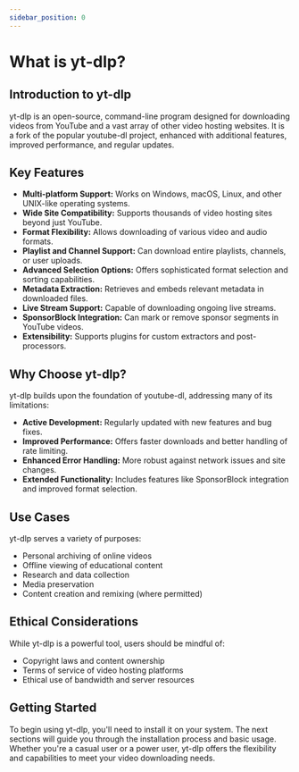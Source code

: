```yaml
---
sidebar_position: 0
---
```


# What is yt-dlp?

## Introduction to yt-dlp

yt-dlp is an open-source, command-line program designed for downloading videos from YouTube and a vast array of other video hosting websites. It is a fork of the popular youtube-dl project, enhanced with additional features, improved performance, and regular updates.

## Key Features

- **Multi-platform Support:** Works on Windows, macOS, Linux, and other UNIX-like operating systems.
- **Wide Site Compatibility:** Supports thousands of video hosting sites beyond just YouTube.
- **Format Flexibility:** Allows downloading of various video and audio formats.
- **Playlist and Channel Support:** Can download entire playlists, channels, or user uploads.
- **Advanced Selection Options:** Offers sophisticated format selection and sorting capabilities.
- **Metadata Extraction:** Retrieves and embeds relevant metadata in downloaded files.
- **Live Stream Support:** Capable of downloading ongoing live streams.
- **SponsorBlock Integration:** Can mark or remove sponsor segments in YouTube videos.
- **Extensibility:** Supports plugins for custom extractors and post-processors.

## Why Choose yt-dlp?

yt-dlp builds upon the foundation of youtube-dl, addressing many of its limitations:

- **Active Development:** Regularly updated with new features and bug fixes.
- **Improved Performance:** Offers faster downloads and better handling of rate limiting.
- **Enhanced Error Handling:** More robust against network issues and site changes.
- **Extended Functionality:** Includes features like SponsorBlock integration and improved format selection.

## Use Cases

yt-dlp serves a variety of purposes:

- Personal archiving of online videos
- Offline viewing of educational content
- Research and data collection
- Media preservation
- Content creation and remixing (where permitted)

## Ethical Considerations

While yt-dlp is a powerful tool, users should be mindful of:

- Copyright laws and content ownership
- Terms of service of video hosting platforms
- Ethical use of bandwidth and server resources

## Getting Started

To begin using yt-dlp, you'll need to install it on your system. The next sections will guide you through the installation process and basic usage. Whether you're a casual user or a power user, yt-dlp offers the flexibility and capabilities to meet your video downloading needs.
